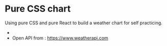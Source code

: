 # Pure CSS chart
Using pure CSS and pure React to build a weather chart for self practicing.

-
- Open API from : https://www.weatherapi.com